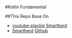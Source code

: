 #Kotlin Fundamental

##This Repo Base On
* [youtube-playlist](https://www.youtube.com/playlist?list=PLlxmoA0rQ-LwgK1JsnMsakYNACYGa1cjR) [Smartherd](https://www.youtube.com/channel/UC0FPjuZLQ16UpvLtbs6LYpg)
* [Smartherd](https://github.com/smartherd) [Github](https://github.com/smartherd/KotlinTutorial/tree/master/src)
   


